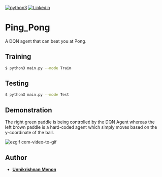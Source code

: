 [![python3](https://img.shields.io/badge/python3-v3.6-teal?style=for-the-badge&logo=python)](https://www.python.org)
[![Linkedin](https://img.shields.io/badge/Linkedin-Unnikrishnan%20Menon-black?style=for-the-badge&logo=linkedin)](https://www.linkedin.com/in/unnikrishnan-menon-aa013415a/)
# Ping_Pong
A DQN agent that can beat you at Pong.

## Training
```bash
$ python3 main.py --mode Train
```

## Testing
```bash
$ python3 main.py --mode Test
```


## Demonstration

The right green paddle is being controlled by the DQN Agent whereas the left brown paddle is a hard-coded agent which simply moves based on the y-coordinate of the ball.

![ezgif com-video-to-gif](https://user-images.githubusercontent.com/36446402/90346383-071e9a00-e046-11ea-80cf-378fc923bea1.gif)

## Author
* [**Unnikrishnan Menon**](https://github.com/7enTropy7)